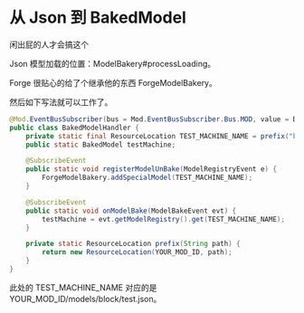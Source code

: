 # 从 Json 到 BakedModel
闲出屁的人才会搞这个

Json 模型加载的位置：ModelBakery#processLoading。

Forge 很贴心的给了个继承他的东西 ForgeModelBakery。

然后如下写法就可以工作了。
```java
@Mod.EventBusSubscriber(bus = Mod.EventBusSubscriber.Bus.MOD, value = Dist.CLIENT)
public class BakedModelHandler {
    private static final ResourceLocation TEST_MACHINE_NAME = prefix("block/test");
    public static BakedModel testMachine;

    @SubscribeEvent
    public static void registerModelUnBake(ModelRegistryEvent e) {
        ForgeModelBakery.addSpecialModel(TEST_MACHINE_NAME);
    }

    @SubscribeEvent
    public static void onModelBake(ModelBakeEvent evt) {
        testMachine = evt.getModelRegistry().get(TEST_MACHINE_NAME);
    }

    private static ResourceLocation prefix(String path) {
        return new ResourceLocation(YOUR_MOD_ID, path);
    }
}
```
此处的 TEST_MACHINE_NAME 对应的是 YOUR_MOD_ID/models/block/test.json。